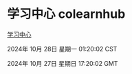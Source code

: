 # 学习中心 colearnhub
[学习中心](http://219.139.197.74:56308/colearnhub/)

2024年 10月 28日 星期一 01:20:02 CST

2024年 10月 27日 星期日 17:20:02 GMT
